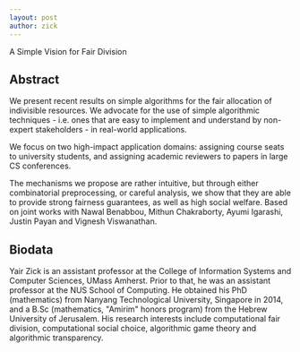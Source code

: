 ```yaml
---
layout: post
author: zick
---
```

A Simple Vision for Fair Division


## Abstract
We present recent results on simple algorithms for the fair allocation of indivisible resources. We advocate for the use of simple algorithmic techniques - i.e. ones that are easy to implement and understand by non-expert stakeholders - in real-world applications. 

We focus on two high-impact application domains: assigning course seats to university students, and assigning academic reviewers to papers in large CS conferences.

The mechanisms we propose are rather intuitive, but through either combinatorial preprocessing, or careful analysis, we show that they are able to provide strong fairness guarantees, as well as high social welfare.
Based on joint works with Nawal Benabbou, Mithun Chakraborty, Ayumi Igarashi, Justin Payan and Vignesh Viswanathan. 


## Biodata
Yair Zick is an assistant professor at the College of Information Systems and Computer Sciences, UMass Amherst. Prior to that, he was an assistant professor at the NUS School of Computing. He obtained his PhD (mathematics) from Nanyang Technological University, Singapore in 2014, and a B.Sc (mathematics, "Amirim" honors program) from the Hebrew University of Jerusalem. His research interests include computational fair division, computational social choice, algorithmic game theory and algorithmic transparency. 

